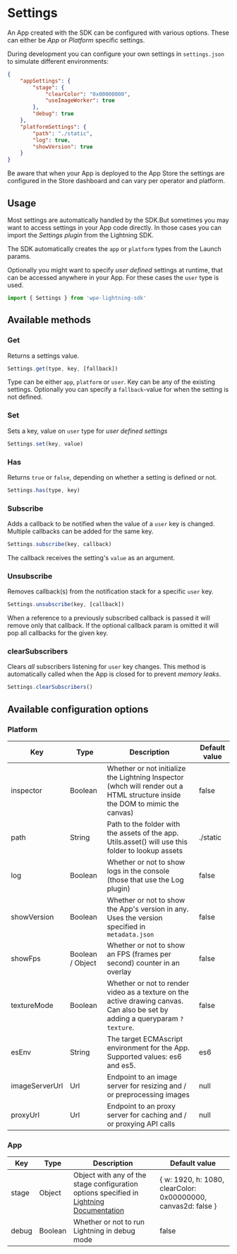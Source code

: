 # Settings

An App created with the SDK can be configured with various options. These can either be _App_ or _Platform_ specific settings.

During development you can configure your own settings in `settings.json` to simulate different environments:

```json
{
    "appSettings": {
        "stage": {
            "clearColor": "0x00000000",
            "useImageWorker": true
        },
        "debug": true
    },
    "platformSettings": {
        "path": "./static",
        "log": true,
        "showVersion": true
    }
}
```

Be aware that when your App is deployed to the App Store the settings are configured in the Store dashboard and can vary per operator and platform.

## Usage

Most settings are automatically handled by the SDK.But sometimes you may want to access settings in your App code directly. In those cases you can import the _Settings plugin_ from the Lightning SDK.

The SDK automatically creates the `app` or `platform` types from the Launch params.

Optionally you might want to specify _user defined_ settings at runtime, that can be accessed anywhere in your App. For these cases the `user` type is used.

```js
import { Settings } from 'wpe-lightning-sdk'
```

## Available methods

### Get

Returns a settings value.

```js
Settings.get(type, key, [fallback])
```

Type can be either `app`, `platform` or `user`. Key can be any of the existing settings.
Optionally you can specify a `fallback`-value for when the setting is not defined.

### Set

Sets a key, value on `user` type for _user defined settings_

```js
Settings.set(key, value)
```

### Has

Returns `true` or `false`, depending on whether a setting is defined or not.

```js
Settings.has(type, key)
```

### Subscribe

Adds a callback to be notified when the value of a `user` key is changed. Multiple callbacks can be added for the same key.

```js
Settings.subscribe(key, callback)
```

The callback receives the setting's `value` as an argument.

### Unsubscribe

Removes callback(s) from the notification stack for a specific `user` key.

```js
Settings.unsubscribe(key, [callback])
```

When a reference to a previously subscribed callback is passed it will remove only that callback.
If the optional callback param is omitted it will pop all callbacks for the given key.

### clearSubscribers

Clears _all_ subscribers listening for `user` key changes. This method is automatically called when the App is closed for to prevent _memory leaks_.

```js
Settings.clearSubscribers()
```

## Available configuration options

### Platform

| Key | Type | Description | Default value |
| --- | ---- | ------------ | ------------- |
| inspector | Boolean | Whether or not initialize the Lightning Inspector (whch will render out a HTML structure inside the DOM to mimic the canvas) | false |
| path | String | Path to the folder with the assets of the app. Utils.asset() will use this folder to lookup assets | ./static |
| log | Boolean | Whether or not to show logs in the console (those that use the Log plugin) | false |
| showVersion | Boolean | Whether or not to show the App's version in any. Uses the version specified in `metadata.json` | false |
| showFps | Boolean / Object | Whether or not to show an FPS (frames per second) counter in an overlay | false |
| textureMode | Boolean | Whether or not to render video as a texture on the active drawing canvas. Can also be set by adding a queryparam `?texture`. | false |
| esEnv | String | The target ECMAscript environment for the App. Supported values: es6 and es5. | es6 |
| imageServerUrl | Url | Endpoint to an image server for resizing and / or preprocessing images | null |
| proxyUrl | Url | Endpoint to an proxy server for caching and / or proxying API calls | null |

### App

| Key | Type | Description | Default value |
| --- | ---- | ------------ | ------------- |
| stage | Object | Object with any of the stage configuration options specified in [Lightning Documentation](https://rdkcentral.github.io/Lightning/docs/gettingStarted/stage-configuration) | { w: 1920, h: 1080, clearColor: 0x00000000, canvas2d: false } |
| debug | Boolean | Whether or not to run Lightning in debug mode | false |
